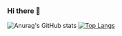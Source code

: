 ### Hi there 👋

<!--
**PuziBoy/PuziBoy** is a ✨ _special_ ✨ repository because its `README.md` (this file) appears on your GitHub profile.

Here are some ideas to get you started:

- 🔭 I’m currently working on ...
- 🌱 I’m currently learning ...
- 👯 I’m looking to collaborate on ...
- 🤔 I’m looking for help with ...
- 💬 Ask me about ...
- 📫 How to reach me: ...
- 😄 Pronouns: ...
- ⚡ Fun fact: ...
-->
![Anurag's GitHub stats](https://github-readme-stats.vercel.app/api?username=puziboy&show_icons=true&theme=tokyonight)
[![Top Langs](https://github-readme-stats.vercel.app/api/top-langs/?username=puziboy&layout=compact)](https://github.com/anuraghazra/github-readme-stats)
